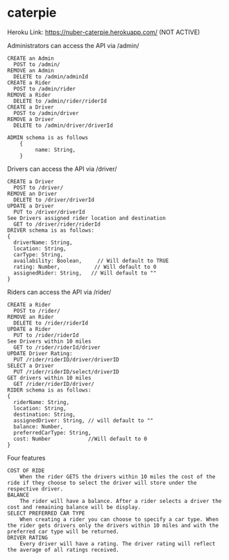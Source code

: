 # caterpie

Heroku Link: https://nuber-caterpie.herokuapp.com/  (NOT ACTIVE)

Administrators can access the API via /admin/

    CREATE an Admin 
      POST to /admin/
    REMOVE an Admin
      DELETE to /admin/adminId
    CREATE a Rider 
      POST to /admin/rider
    REMOVE a Rider
      DELETE to /admin/rider/riderId
    CREATE a Driver
      POST to /admin/driver
    REMOVE a Driver
      DELETE to /admin/driver/driverId
      
    ADMIN schema is as follows
        {  
             name: String,
        }
     
Drivers can access the API via /driver/

    CREATE a Driver 
      POST to /driver/
    REMOVE an Driver
      DELETE to /driver/driverId
    UPDATE a Driver
      PUT to /driver/driverId
    See Drivers assigned rider location and destination 
      GET to /driver/rider/riderId
    DRIVER schema is as follows:
    {  
      driverName: String,
      location: String,
      carType: String,            
      availability: Boolean,     // Will default to TRUE
      rating: Number,           // Will default to 0
      assignedRider: String,   // Will default to ""
    }
 
Riders can access the API via /rider/
    
    CREATE a Rider 
      POST to /rider/
    REMOVE an Rider
      DELETE to /rider/riderId
    UPDATE a Rider
      PUT to /rider/riderId
    See Drivers within 10 miles
      GET to /rider/riderId/driver
    UPDATE Driver Rating:
      PUT /rider/riderID/driver/driverID
    SELECT a Driver
      PUT /rider/riderID/select/driverID
    GET drivers within 10 miles
      GET /rider/riderID/driver/
    RIDER schema is as follows:
    {  
      riderName: String,
      location: String,
      destination: String,
      assignedDriver: String, // will default to ""
      balance: Number, 
      preferredCarType: String, 
      cost: Number            //Will default to 0
    }

Four features

    COST OF RIDE
        When the rider GETS the drivers within 10 miles the cost of the ride if they choose to select the driver will store under the respective driver.
    BALANCE
        The rider will have a balance. After a rider selects a driver the cost and remaining balance will be display.
    SELECT PREFERRED CAR TYPE
        When creating a rider you can choose to specify a car type. When the rider gets drivers only the drivers within 10 miles and with the preferred car type will be returned.
    DRIVER RATING
        Every driver will have a rating. The driver rating will reflect the average of all ratings received. 
    
    
